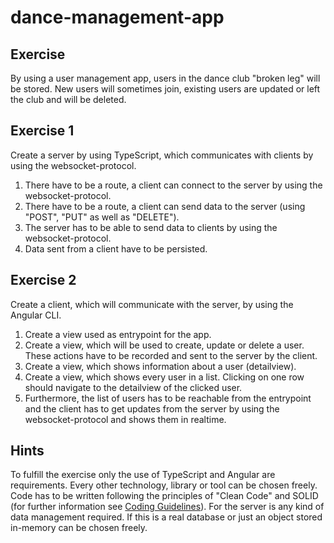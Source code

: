# dance-management-app

## Exercise

By using a user management app, users in the dance club "broken leg" will be stored. New users will sometimes join, existing users are updated or left the club and will be deleted.

## Exercise 1

Create a server by using TypeScript, which communicates with clients by using the websocket-protocol.
  
1. There have to be a route, a client can connect to the server by using the websocket-protocol.
2. There have to be a route, a client can send data to the server (using "POST", "PUT" as well as "DELETE").
3. The server has to be able to send data to clients by using the websocket-protocol.
4. Data sent from a client have to be persisted.

## Exercise 2

Create a client, which will communicate with the server, by using the Angular CLI.

1. Create a view used as entrypoint for the app.
2. Create a view, which will be used to create, update or delete a user. These actions have to be recorded and sent to the server by the client.
3. Create a view, which shows information about a user (detailview).
4. Create a view, which shows every user in a list. Clicking on one row should navigate to the detailview of the clicked user.
5. Furthermore, the list of users has to be reachable from the entrypoint and the client has to get updates from the server by using the websocket-protocol and shows them in realtime.

## Hints

To fulfill the exercise only the use of TypeScript and Angular are requirements. Every other technology, library or tool can be chosen freely.
Code has to be written following the principles of "Clean Code" and SOLID (for further information see [Coding Guidelines](https://github.com/OpenSlides/OpenSlides/wiki/Coding-Guidelines)). For the server is any kind of data management required. If this is a real database or just an object stored in-memory can be chosen freely.

